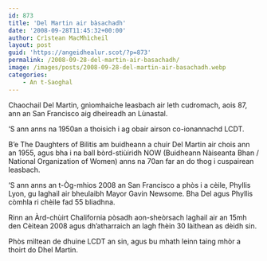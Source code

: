 ```yaml
---
id: 873
title: 'Del Martin air bàsachadh'
date: '2008-09-28T11:45:32+00:00'
author: Crìstean MacMhìcheil
layout: post
guid: 'https://angeidhealur.scot/?p=873'
permalink: /2008-09-28-del-martin-air-basachadh/
image: /images/posts/2008-09-28-del-martin-air-basachadh.webp
categories:
    - An t-Saoghal
---
```


Chaochail Del Martin, gnìomhaiche leasbach air leth cudromach, aois 87, ann an San Francisco aig dheireadh an Lùnastal.

‘S ann anns na 1950an a thoisich i ag obair airson co-ionannachd LCDT.

B’e The Daughters of Bilitis am buidheann a chuir Del Martin air chois ann an 1955, agus bha i na ball bòrd-stiùiridh NOW (Buidheann Nàiseanta Bhan / National Organization of Women) anns na 70an far an do thog i cuspairean leasbach.

‘S ann anns an t-Òg-mhios 2008 an San Francisco a phòs i a cèile, Phyllis Lyon, gu laghail air bheulaibh Mayor Gavin Newsome. Bha Del agus Phyllis còmhla ri chèile fad 55 bliadhna.

Rinn an Àrd-chùirt Chalifornia pòsadh aon-sheòrsach laghail air an 15mh den Cèitean 2008 agus dh’atharraich an lagh fhèin 30 làithean as dèidh sin.

Phòs mìltean de dhuine LCDT an sin, agus bu mhath leinn taing mhòr a thoirt do Dhel Martin.
